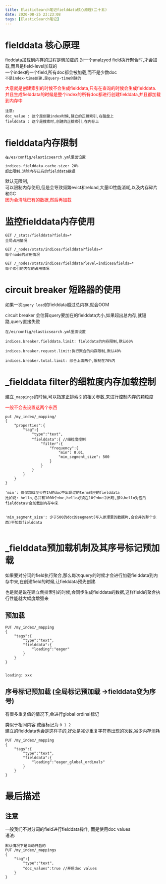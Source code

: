 ```yaml
---
title: ElasticSearch笔记fielddata核心原理(二十五)
date: 2020-08-25 23:23:08
tags: [ElasticSearch笔记]
---
```


# fielddata 核心原理
fieddata加载到内存的过程是懒加载的.对一个analzyed field执行聚合时,才会加载,而且是field-level加载的  
一个index的一个field,所有doc都会被加载,而不是少数doc  
`不是index-time创建,是query-time创建的`

<font color="red">
大意就是创建索引的时候不会生成fielddata,只有在查询的时候会生成fielddata.  
并且生成fielddata的时候是整个index的所有doc都进行创建fielddata,并且都加载到内存中
</font>

<!--more-->
```
注意: 
doc_value : 这个是创建index时候,建立的正排索引,在磁盘上
fielddata : 这个是搜索时,创建的正排索引,在内存上

```

# fielddata内存限制
```
在/es/config/elasticsearch.yml里面设置

indices.fielddata.cache.size: 20%
超出限制,清除内存已有的fielddata数据
```
默认无限制,  
可以限制内存使用,但是会导致频繁evict和reload,大量IO性能消耗,以及内存碎片和GC   
<font color="red">
因为会清除已有的数据,然后再加载
</font>

# 监控fielddata内存使用
```
GET /_stats/fielddata?fields=*
全局占用情况

GET /_nodes/stats/indices/fielddata?fields=*
每个node的占用情况

GET /_nodes/stats/indices/fielddata?level=indices&fields=*
每个索引的内存的占用情况
```


# circuit breaker 短路器的使用
如果一次`query load`的fielddata超过总内存,就会OOM  

circuit breaker 会估算query要加在的fielddata大小,如果超出总内存,就短路,query直接失败
```
在/es/config/elasticsearch.yml里面设置

indices.breaker.fielddata.limit: fielddata的内存限制,默认60%

indices.breaker.request.limit:执行聚合的内存限制,默认40%

indices.breaker.total.limit: 综合上面两个,限制在70%内
```

# _fielddata filter的细粒度内存加载控制
建立`_mappings`的时候,可以指定正排索引的相关参数,来进行控制内存的颗粒度

<font color="red">一般不会去设置这两个东西</font>
```
put /my_index/_mapping/
{
    "properties":{
        "tag":{
            "type":"text",
            "fielddata":{ //细粒度控制
                "filter":{
                    "frequency":{
                        "min": 0.01,
                        "min_segment_size": 500
                    }
                }
            }
        }
    }
}

'min': 仅仅加载至少在1%的doc中出现过的term对应的fielddata
比如说: hello,总共有1000个doc,hello必须在10个doc中出现,那么hello对应的fielddata才会加载到内存中来


'min_segment_size': 少于500的doc的segment(写入原理里的数据片,会合并的那个东西)不加载fielddata


```

# _fielddata预加载机制及其序号标记预加载

如果要对分词的field执行聚合,那么每次query的时候才会进行加载fielddata到内存中来,在创建field的时候,让fielddata预先创建.

也是就是说在建立倒排索引的时候,会同步生成fielddata的数据,这样field的聚合执行性能就大幅度增强来

## 预加载
```
PUT /my_index/_mapping
{
    "tags":{
        "type":"text",
        "fielddata":{
            "loading":"eager"
        }
    }
}


loading: xxx
```
## 序号标记预加载 (全局标记预加载 ->fielddata变为序号)
有很多重复值的情况下,会进行global ordinal标记

类似于相同内容 成组标记为 `0 1 2`  
建立的fielddata也会是这样子的,好处是减少重复字符串出现的次数,减少内存消耗

```
PUT /my_index/_mapping
{
    "tags":{
        "type":"text",
        "fielddata":{
            "loading":"eager_global_ordinals"
        }
    }
}
```

# 最后描述
## 注意
一般我们不对分词的field进行fielddata操作,
而是使用doc values   
语法:
```
默认情况下是自动开启的
PUT /my_index/_mappings
{
    "tag":{
        "type":"text",
        "doc_values":true //开启doc values
    }
}
```